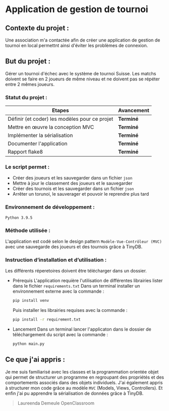 # Application de gestion de tournoi 

## Contexte du projet : 
Une association m'a contactée afin de créer une application de gestion de tournoi en local permettnt ainsi d'éviter les problèmes de connexion.

## But du projet : 
Gérer un tournoi d'échec avec le système de tournoi Suisse. Les matchs doivent se faire en 2 joueurs de même niveau et ne doivent pas se répéter entre 2 mêmes joueurs.

### Statut du projet : 
| Etapes | Avancement |
| ------ | ------ |
| Définir (et coder) les modèles pour ce projet | **Terminé** |
| Mettre en œuvre la conception MVC | **Terminé** |
| Implémenter la sérialisation | **Terminé** |
| Documenter l'application | **Terminé** |
| Rapport flake8 | **Terminé** |

### Le script permet :
*	Créer des joueurs et les sauvegarder dans un fichier `json`
*	Mettre à jour le classement des joueurs et le sauvegarder
*	Créer des tournois et les sauvegarder dans un fichier `json`
*	Arrêter un torunoi, le sauverager et pouvoir le reprendre plus tard

### Environnement de développement : 
`Python 3.9.5`

### Méthode utilisée : 
L'application est codé selon le design pattern `Modèle-Vue-Contrôleur (MVC)` avec une sauvegarde des joueurs et des tournois grâce à TinyDB.

### Instruction d’installation et d’utilisation :
Les différents réperetoires doivent être télécharger dans un dossier.
*	Prérequis
	L'application requière l'utilisation de différentes librairies lister dans le fichier `requirements.txt`
	Dans un terminal installer un environnement externe avec la commande :
	```bash
	pip install venv
	```
	Puis installer les librairies requises avec la commande :
	```bash
	pip install -r requirement.txt
	```
*	Lancement 
	Dans un terminal lancer l'applicaton dans le dossier de téléchargement du script avec la commande :
	```bash
	python main.py
	``` 
## Ce que j'ai appris :
Je me suis familiarisé avec les classes et la programmation orientée objet qui permet de structurer un programme en regroupant des propriétés et des comportements associés dans des objets individuels.
J'ai également appris à structurer mon code grâce au modèle `MVC` (Models, Views, Controllers).
Et enfin j'ai pu apprendre la sérialisation de données grâce à TinyDB.

> Laureenda Demeule
> OpenClassroom 